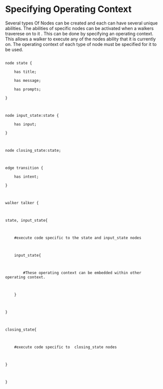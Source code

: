 # Specifying Operating Context



Several types Of  Nodes can be created and each can  have several unique abilities. The abilities of specific nodes can be activated when a walkers traverese on to it . This can be done by specifying an operating context. This allows a walker to execute any of the nodes ability that it is currently on. The operating context of each type of node must be specified for it to be used.



```jac

node state {

    has title;

    has message;

    has prompts;

}



node input_state:state {

    has input;

}



node closing_state:state;



edge transition {

    has intent;

}



walker talker {



state, input_state{



    #execute code specific to the state and input_state nodes



    input_state{



        #These operating context can be embedded within other operating context.

        

    }



}



closing_state{

 

    #execute code specific to  closing_state nodes



}



}



```
